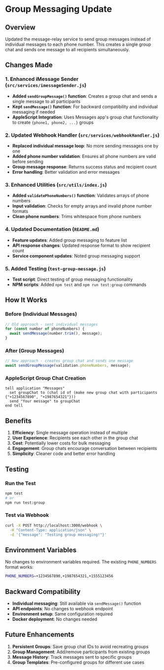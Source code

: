 # Group Messaging Update

## Overview
Updated the message-relay service to send group messages instead of individual messages to each phone number. This creates a single group chat and sends one message to all recipients simultaneously.

## Changes Made

### 1. Enhanced iMessage Sender (`src/services/imessageSender.js`)
- **Added `sendGroupMessage()` function**: Creates a group chat and sends a single message to all participants
- **Kept `sendMessage()` function**: For backward compatibility and individual messaging if needed
- **AppleScript Integration**: Uses Messages app's group chat functionality to create `{phone1, phone2, ...}` groups

### 2. Updated Webhook Handler (`src/services/webhookHandler.js`)
- **Replaced individual message loop**: No more sending messages one by one
- **Added phone number validation**: Ensures all phone numbers are valid before sending
- **Group message response**: Returns success status and recipient count
- **Error handling**: Better validation and error messages

### 3. Enhanced Utilities (`src/utils/index.js`)
- **Added `validatePhoneNumbers()` function**: Validates arrays of phone numbers
- **Input validation**: Checks for empty arrays and invalid phone number formats
- **Clean phone numbers**: Trims whitespace from phone numbers

### 4. Updated Documentation (`README.md`)
- **Feature updates**: Added group messaging to feature list
- **API response changes**: Updated response format to show recipient count
- **Service component updates**: Noted group messaging support

### 5. Added Testing (`test-group-message.js`)
- **Test script**: Direct testing of group messaging functionality
- **NPM scripts**: Added `npm test` and `npm run test:group` commands

## How It Works

### Before (Individual Messages)
```javascript
// Old approach - sent individual messages
for (const number of phoneNumbers) {
  await sendMessage(number.trim(), message);
}
```

### After (Group Messages)
```javascript
// New approach - creates group chat and sends one message
await sendGroupMessage(validation.phoneNumbers, message);
```

### AppleScript Group Chat Creation
```applescript
tell application "Messages"
  set groupChat to (chat id of (make new group chat with participants {"+1234567890", "+1987654321"}))
  send "Your message" to groupChat
end tell
```

## Benefits

1. **Efficiency**: Single message operation instead of multiple
2. **User Experience**: Recipients see each other in the group chat
3. **Cost**: Potentially lower costs for bulk messaging
4. **Engagement**: Group chats encourage conversation between recipients
5. **Simplicity**: Cleaner code and better error handling

## Testing

### Run the Test
```bash
npm test
# or
npm run test:group
```

### Test via Webhook
```bash
curl -X POST http://localhost:3000/webhook \
  -H "Content-Type: application/json" \
  -d '{"message": "Testing group messaging!"}'
```

## Environment Variables

No changes to environment variables required. The existing `PHONE_NUMBERS` format works:
```bash
PHONE_NUMBERS=+1234567890,+1987654321,+1555123456
```

## Backward Compatibility

- **Individual messaging**: Still available via `sendMessage()` function
- **API endpoints**: No changes to webhook endpoint
- **Environment setup**: Same configuration required
- **Docker deployment**: No changes needed

## Future Enhancements

1. **Persistent Groups**: Save group chat IDs to avoid recreating groups
2. **Group Management**: Add/remove participants from existing groups
3. **Message History**: Track messages sent to specific groups
4. **Group Templates**: Pre-configured groups for different use cases
